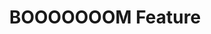 ---
attached_collection: collections/wired-gunsite.md
attached_link: 
block_aspect_ratio: ratio-8-5x11
blog_block_cover: https://d1sf55qlb7p6hz.cloudfront.net/rieser-boooooooom-gunsite-1.jpg
blog_header: 
caption: I Am Not a Soldier, but I Have Been Trained to Kill
content: >-
  [**_I Am Not a Soldier, but I Have Been Trained to
  Kill_**](https://jesserieser.com/collections/gunsite) has been selected as an
  editor's pick on
  [_BOOOOOOOM._](https://www.booooooom.com/2022/06/28/i-am-not-a-soldier-but-i-have-been-trained-to-kill-by-photographer-jesse-rieser/)


  Photographed after the insurrection, these works explore the growing tactical
  industry that teaches American civilians to fight like Special Ops forces.


  Photographed at Gunsite Academy, the longest running civilian tactical firearm
  training facility.


  Words by Rachel Monroe.
date: 
news_category:
  - press
theme_color: "#F8DDCD"
title: BOOOOOOOM Feature
seo:
  meta_description: 
  meta_title: 
post_blocks:
  - _bookshop_name: posts/media-element-static
    caption: 
    image: https://d1sf55qlb7p6hz.cloudfront.net/rieser-ap_2022-4.jpg
    width: '50'
  - _bookshop_name: posts/media-element-static
    caption: 
    image: https://d1sf55qlb7p6hz.cloudfront.net/rieser-ap_2022-5.jpg
    width: '50'
  - _bookshop_name: posts/media-row-static
  - _bookshop_name: posts/media-element-static
    caption: 
    image: https://d1sf55qlb7p6hz.cloudfront.net/rieser-ap_2022-6.jpg
    width: '66'
  - _bookshop_name: posts/media-element-static
    caption: 
    image: https://d1sf55qlb7p6hz.cloudfront.net/rieser-ap_2022-7.jpg
    width: '33'
  - _bookshop_name: posts/media-row-static
  - _bookshop_name: posts/media-element-static
    caption: 
    image: https://d1sf55qlb7p6hz.cloudfront.net/rieser-ap_2022-8.jpg
    width: '33'
  - _bookshop_name: posts/media-element-static
    caption: 
    image: https://d1sf55qlb7p6hz.cloudfront.net/rieser-ap_2022-9.jpg
    width: '33'
  - _bookshop_name: posts/media-element-static
    caption: 
    image: https://d1sf55qlb7p6hz.cloudfront.net/rieser-ap_2022-10.jpg
    width: '33'
  - _bookshop_name: posts/media-row-static
  - _bookshop_name: posts/media-element-static
    caption: 
    image: https://d1sf55qlb7p6hz.cloudfront.net/rieser-ap_2022-11.jpg
    width: '50'
  - _bookshop_name: posts/media-element-static
    caption: 
    image: https://d1sf55qlb7p6hz.cloudfront.net/rieser-ap_2022-12.jpg
    width: '50'
  - _bookshop_name: posts/media-row-static
  - _bookshop_name: posts/media-element-static
    caption: 
    image: https://d1sf55qlb7p6hz.cloudfront.net/rieser-ap_2022-16.jpg
    width: '66'
  - _bookshop_name: posts/media-element-static
    caption: 
    image: https://d1sf55qlb7p6hz.cloudfront.net/rieser-ap_2022-13.jpg
    width: '33'
  - _bookshop_name: posts/media-row-end
blog_slider:
  - _bookshop_name: posts/media-element-url
    image: https://d1sf55qlb7p6hz.cloudfront.net/rieser-boooooooom-gunsite-2.jpg-url
---